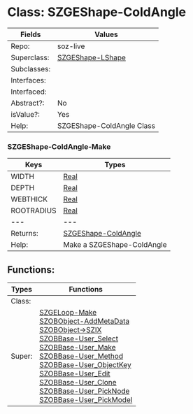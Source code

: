 
# Class:	SZGEShape-ColdAngle

| Fields | Values |
| --------- | --------- |
| Repo: | soz-live |
| Superclass: | [SZGEShape-LShape](SZGEShape-LShape.html) |
| Subclasses: |  |
| Interfaces: |  |
| Interfaced: |  |
| Abstract?: | No |
| isValue?: | Yes |
| Help: | SZGEShape-ColdAngle Class |

### SZGEShape-ColdAngle-Make

| Keys | Types |
| --------- | --------- |
| WIDTH | [Real](Real.html) |
| DEPTH | [Real](Real.html) |
| WEBTHICK | [Real](Real.html) |
| ROOTRADIUS | [Real](Real.html) |
| **---** | **---** |
| Returns: | [SZGEShape-ColdAngle](SZGEShape-ColdAngle.html) |
| Help: | Make a SZGEShape-ColdAngle |


## Functions:

| Types | Functions |
| --------- | --------- |
| Class: |  |
| Super: | [SZGELoop-Make](SZGELoop.html) <br> [SZOBObject-AddMetaData](SZOBObject.html) <br> [SZOBObject->SZIX](SZOBObject.html) <br> [SZOBBase-User_Select](SZOBBase.html) <br> [SZOBBase-User_Make](SZOBBase.html) <br> [SZOBBase-User_Method](SZOBBase.html) <br> [SZOBBase-User_ObjectKey](SZOBBase.html) <br> [SZOBBase-User_Edit](SZOBBase.html) <br> [SZOBBase-User_Clone](SZOBBase.html) <br> [SZOBBase-User_PickNode](SZOBBase.html) <br> [SZOBBase-User_PickModel](SZOBBase.html) |


